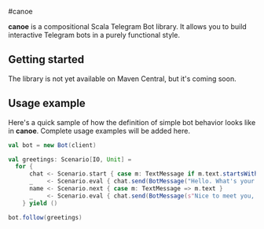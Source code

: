 #canoe

**canoe** is a compositional Scala Telegram Bot library. 
It allows you to build interactive Telegram bots in a purely functional style.

## Getting started
The library is not yet available on Maven Central, but it's coming soon.

## Usage example
Here's a quick sample of how the definition of simple bot behavior looks like in **canoe**. 
Complete usage examples will be added here. 
```scala
val bot = new Bot(client)

val greetings: Scenario[IO, Unit] =
  for {
      chat <- Scenario.start { case m: TextMessage if m.text.startsWith("/hi") => m.chat }
      _    <- Scenario.eval { chat.send(BotMessage("Hello. What's your name?")) }
      name <- Scenario.next { case m: TextMessage => m.text }
      _    <- Scenario.eval { chat.send(BotMessage(s"Nice to meet you, $name"))}
    } yield ()

bot.follow(greetings)
```